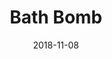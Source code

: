 ---
layout: default
title: Bath Bomb
date: 2018-11-08
label: Front end framework
description: Aims to document the most suitable cross-browser base styles and demonstrate a variety of common components in an accessible and modular way.
permalink: https://github.com/samhermes/bathbomb
links:
 - title: GitHub
   link: https://github.com/samhermes/bathbomb
---